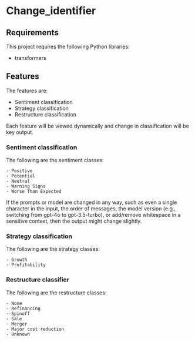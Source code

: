 # Change_identifier
## Requirements

This project requires the following Python libraries:

- transformers

## Features

The features are:

- Sentiment classification
- Strategy classification
- Restructure classification

Each feature will be viewed dynamically and change in classification will be key output. 

### Sentiment classification

The following are the sentiment classes:

    - Positive
    - Potential
    - Neutral
    - Warning Signs
    - Worse Than Expected

If the prompts or model are changed in any way, such as even a single character in the input, the order of messages, the model version (e.g., switching from gpt-4o to gpt-3.5-turbo), or add/remove whitespace in a sensitive context, then the output might change slightly.

### Strategy classification

The following are the strategy classes:

    - Growth
    - Profitability

### Restructure classifier

The following are the restructure classes:

    - None
    - Refinancing
    - Spinoff
    - Sale
    - Merger
    - Major cost reduction
    - Unknown